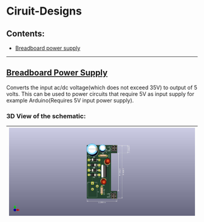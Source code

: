 # Ciruit-Designs

## Contents:
- [Breadboard power supply](#breadboard-power-supply)

---

## [Breadboard Power Supply](#contents)

Converts the input ac/dc voltage(which does not exceed 35V) to output of 5 volts. This can be used to power circuits that require 5V as input supply for example Arduino(Requires 5V input power supply).

### 3D View of the schematic:

|![3d view image](https://github.com/Ikarthikmb/Circuit-Designs/blob/master/Bread%20Power%20Supply/bread%20power%20supply%20schematic.jpg)|
|---|
